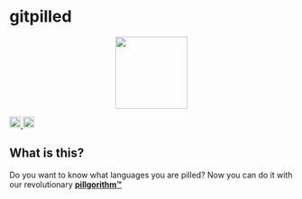 # gitpilled 
<p align="center">
  <a href="https://gitpilled.vercel.app">
    <img src="https://github.com/Hacksore/gitpilled/assets/996134/e8e9af6e-d113-45a5-8522-172a85eb1873" height="128" />
  </a>
</p>

<a href="https://discord.com/servers/trash-devs-796594544980000808" target="_parent">
<img alt="Discord" height=20 src="https://img.shields.io/discord/796594544980000808?style=&logo=discord&logoColor=white&label=%20&labelColor=%237389D8&color=%237389D8" />
</a>
<a href="https://twitter.com/gitpilled" target="_parent">
<img alt="Twitter" height=20 src="https://img.shields.io/twitter/follow/gitpilled?style=&logo=twitter&logoColor=white&label=@gitpilled&labelColor=%231DA1F2&color=%231DA1F2" />
</a>

## What is this?
Do you want to know what languages you are pilled? Now you can do it with our revolutionary [**pillgorithm™**](https://github.com/Hacksore/gitpilled/blob/main/src/utils/pillgorithm.ts)
